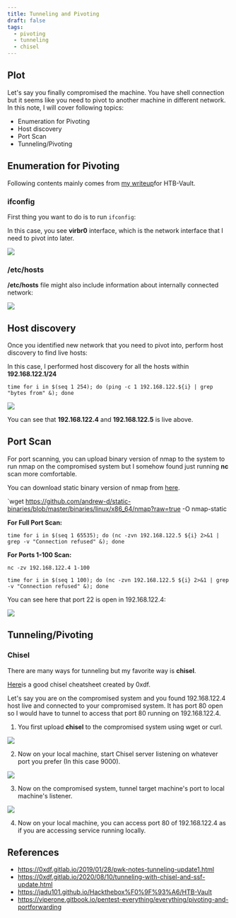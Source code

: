 ```yaml
---
title: Tunneling and Pivoting
draft: false
tags:
  - pivoting
  - tunneling
  - chisel
---
```

## Plot

Let's say you finally compromised the machine. You have shell connection but it seems like you need to pivot to another machine in different network. In this note, I will cover following topics:
- Enumeration for Pivoting
- Host discovery
- Port Scan
- Tunneling/Pivoting

## Enumeration for Pivoting
Following contents mainly comes from [my writeup](https://jadu101.github.io/Hackthebox%F0%9F%93%A6/HTB-Vault#pivoting-daveubuntu-to-davedns)for HTB-Vault.

### ifconfig
First thing you want to do is to run `ifconfig`:

In this case, you see **virbr0** interface, which is the network interface that I need to pivot into later. 

![](https://i.imgur.com/Vf9Xv28.png)

### /etc/hosts
**/etc/hosts** file might also include information about internally connected network:

![](https://i.imgur.com/80R0Y3G.png)


## Host discovery

Once you identified new network that you need to pivot into, perform host discovery to find live hosts:

In this case, I performed host discovery for all the hosts within **192.168.122.1/24**

`time for i in $(seq 1 254); do (ping -c 1 192.168.122.${i} | grep "bytes from" &); done`

![](https://i.imgur.com/rYmyDm5.png)

You can see that **192.168.122.4** and **192.168.122.5** is live above.

## Port Scan
For port scanning, you can upload binary version of nmap to the system to run nmap on the compromised system but I somehow found just running **nc** scan more comfortable.

You can download static binary version of nmap from [here](https://github.com/andrew-d/static-binaries/blob/master/binaries/linux/x86_64/nmap).

`wget https://github.com/andrew-d/static-binaries/blob/master/binaries/linux/x86_64/nmap?raw=true -O nmap-static

**For Full Port Scan:**

`time for i in $(seq 1 65535); do (nc -zvn 192.168.122.5 ${i} 2>&1 | grep -v "Connection refused" &); done`

**For Ports 1-100 Scan:**

`nc -zv 192.168.122.4 1-100`

`time for i in $(seq 1 100); do (nc -zvn 192.168.122.5 ${i} 2>&1 | grep -v "Connection refused" &); done`

You can see here that port 22 is open in 192.168.122.4:

![](https://i.imgur.com/hth0q73.png)

## Tunneling/Pivoting
### Chisel
There are many ways for tunneling but my favorite way is **chisel**.

[Here](https://0xdf.gitlab.io/2020/08/10/tunneling-with-chisel-and-ssf-update.html)is a good chisel cheatsheet created by 0xdf. 

Let's say you are on the compromised system and you found 192.168.122.4 host live and connected to your compromised system. It has port 80 open so I would have to tunnel to access that port 80 running on 192.168.122.4.

1. You first upload **chisel** to the compromised system using wget or curl.

![](https://i.imgur.com/bw7gY2r.png)

2. Now on your local machine, start Chisel server listening on whatever port you prefer (In this case 9000).

![](https://i.imgur.com/8uPSoY6.png)

3. Now on the compromised system, tunnel target machine's port to local machine's listener.

![](https://i.imgur.com/cOCJDW7.png)

4. Now on your local machine, you can access port 80 of 192.168.122.4 as if you are accessing service running locally. 

## References
- https://0xdf.gitlab.io/2019/01/28/pwk-notes-tunneling-update1.html
- https://0xdf.gitlab.io/2020/08/10/tunneling-with-chisel-and-ssf-update.html
- https://jadu101.github.io/Hackthebox%F0%9F%93%A6/HTB-Vault
- https://viperone.gitbook.io/pentest-everything/everything/pivoting-and-portforwarding